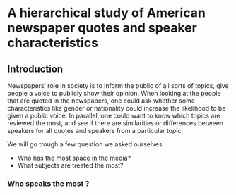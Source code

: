 <script src="https://cdn.plot.ly/plotly-2.6.3.min.js"></script>
# A hierarchical study of American newspaper quotes and speaker characteristics

## Introduction

Newspapers’ role in society is to inform the public of all sorts of topics, give people a voice to publicly show their opinion. When looking at the people that are quoted in the newspapers, one could ask whether some characteristics like gender or nationality could increase the likelihood to be given a public voice. In parallel, one could  want to know which topics are reviewed the most, and see if there are similarities or differences between speakers for all quotes and speakers from a particular topic. 

We will go trough a few question we asked ourselves : 
- Who has the most space in the media? 
- What subjects are treated the most? 

### Who speaks the most ? 
<div markdown="0">
    <div id="1">
    </div>
    <style>
    
@property --num {
  syntax: "<integer>";
  initial-value: 0;
  inherits: false;
}

div#1 {
  animation: counter 5s infinite alternate ease-in-out;
  counter-reset: num var(--num);
  font: 800 40px system-ui;
  padding: 2rem;
}
div#1::after {
  content: counter(num)+"%";
}

@keyframes counter {
  from {
    --num: 0;
  }
  to {
    --num: 100;
  }
}
    </style
</div>
    
Behind this, we found out that a lot of speakers a not americans : 

{% include_relative base__nationality_counting.html %}

Gender equality is still not there.        
{% include_relative base__gender_counting.html %}


{% include_relative base__occupation_counting.html %}

## Let's concentrate on economics topics : 
We've started by manully selecting some words related to economics.
{% include_relative wordcloud.html %}
We could then automatically select economic topics among the BERTopic generated ones and finally have XXX quotes characterised as "related to economics".
      
 
{% include_relative in_eco_topic__nationality_counting.html %}

{% include_relative in_eco_topics__gender_counting.html %}
 Gender inequality is very high in this fields !

 
{% include_relative in_eco_topics__occupation_counting.html %}
        
### Does it impact Economics ? 

{% include_relative dowjones1.html %}

{% include_relative dowjones_vs_quotes_2015-01-01-2020-04-16_.html %}
    
